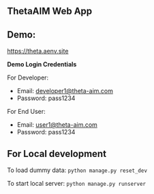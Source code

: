 
## ThetaAIM Web App

## Demo:

https://theta.aenv.site

**Demo Login Credentials**

For Developer:
- Email: developer1@theta-aim.com
- Password: pass1234


For End User:
- Email: user1@theta-aim.com
- Password: pass1234

## For Local development

To load dummy data: `python manage.py reset_dev`

To start local server: `python manage.py runserver`
